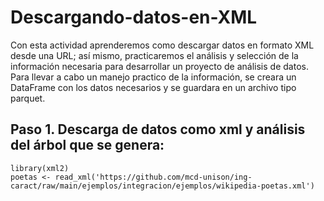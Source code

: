# Descargando-datos-en-XML
Con esta actividad aprenderemos como descargar datos en formato XML desde una URL; así mismo, practicaremos el análisis y selección de la información necesaria para desarrollar un proyecto de análisis de datos.  
Para llevar a cabo un manejo practico de la información, se creara un DataFrame con los datos necesarios y se guardara en un archivo tipo parquet. 

## Paso 1. Descarga de datos como xml y análisis del árbol que se genera:
```{r}
library(xml2)
poetas <- read_xml('https://github.com/mcd-unison/ing-caract/raw/main/ejemplos/integracion/ejemplos/wikipedia-poetas.xml')

```
